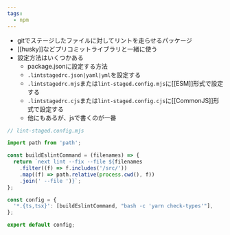 ```yaml
---
tags:
  - npm
---
```

- gitでステージしたファイルに対してリントを走らせるパッケージ
- [[husky]]などプリコミットライブラリと一緒に使う
- 設定方法はいくつかある
	- package.jsonに設定する方法
	- `.lintstagedrc.json|yaml|yml`を設定する
	- `.lintstagedrc.mjs`または`lint-staged.config.mjs`に[[ESM]]形式で設定する
	- `.lintstagedrc.cjs`または`lint-staged.config.cjs`に[[CommonJS]]形式で設定する
	- 他にもあるが、jsで書くのが一番
```js
// lint-staged.config.mjs

import path from 'path';

const buildEslintCommand = (filenames) => {
  return `next lint --fix --file ${filenames
    .filter((f) => f.includes('/src/'))
    .map((f) => path.relative(process.cwd(), f))
    .join(' --file ')}`;
};

const config = {
  '*.{ts,tsx}': [buildEslintCommand, "bash -c 'yarn check-types'"],
};

export default config;
```
